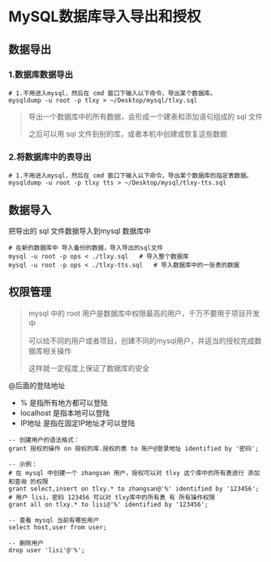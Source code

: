 # MySQL数据库导入导出和授权

## 数据导出

### 1.数据库数据导出

```shell
# 1.不用进入mysql，然后在 cmd 窗口下输入以下命令，导出某个数据库。
mysqldump -u root -p tlxy > ~/Desktop/mysql/tlxy.sql
```

> 导出一个数据库中的所有数据，会形成一个建表和添加语句组成的 sql 文件
>
> 之后可以用 sql 文件到别的库，或者本机中创建或恢复这些数据

### 2.将数据库中的表导出

```shell
# 1.不用进入mysql，然后在 cmd 窗口下输入以下命令，导出某个数据库的指定表数据。
mysqldump -u root -p tlxy tts > ~/Desktop/mysql/tlxy-tts.sql
```

## 数据导入

把导出的 sql 文件数据导入到mysql 数据库中

```shell
# 在新的数据库中 导入备份的数据，导入导出的sql文件
mysql -u root -p ops < ./tlxy.sql	# 导入整个数据库
mysql -u root -p ops < ./tlxy-tts.sql	# 导入数据库中的一张表的数据
```

## 权限管理

> mysql 中的 root 用户是数据库中权限最高的用户，千万不要用于项目开发中
>
> 可以给不同的用户或者项目，创建不同的mysql用户，并适当的授权完成数据库相关操作
>
> 这样就一定程度上保证了数据库的安全

@后面的登陆地址

+ % 是指所有地方都可以登陆
+ localhost 是指本地可以登陆
+ IP地址 是指在固定IP地址才可以登陆

```mysql
-- 创建用户的语法格式：
grant 授权的操作 on 授权的库.授权的表 to 账户@登录地址 identified by '密码';

-- 示例：
# 在 mysql 中创建一个 zhangsan 用户，授权可以对 tlxy 这个库中的所有表进行 添加和查询 的权限
grant select,insert on tlxy.* to zhangsan@'%' identified by '123456';
# 用户 lisi，密码 123456 可以对 tlxy库中的所有表 有 所有操作权限
grant all on tlxy.* to lisi@'%' identified by '123456';

-- 查看 mysql 当前有哪些用户
select host,user from user;

-- 删除用户
drop user 'lisi'@'%';
```

